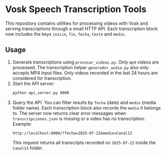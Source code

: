 # Vosk Speech Transcription Tools

This repository contains utilities for processing videos with Vosk and serving
transcriptions through a small HTTP API. Each transcription block now includes
the keys `inicio`, `fin`, `fecha`, `texto` and `medio`.

## Usage

1. Generate transcriptions using `procesar_videos.py`. Only `mp4` videos
   are processed. The transcription helper `generador_audio.py` also only
   accepts MP4 input files.
   Only videos recorded in the last 24 hours are considered for
   transcription.
2. Start the API server:
   ```bash
   python api_server.py 8000
   ```
3. Query the API. You can filter results by `fecha` (date) and `medio` (media
   folder name). Each transcription block also records the `medio` it belongs
   to. The server now returns clear error messages when
   `transcripciones.json` is missing or a video has no transcription.
   Example:
   ```
   http://localhost:8000/?fecha=2025-07-22&medio=Canal13
   ```
   This request returns all transcripts recorded on `2025-07-22` inside the
   `Canal13` folder.

